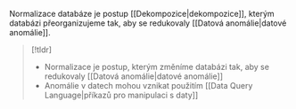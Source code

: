 Normalizace databáze je postup [[Dekompozice|dekompozice]], kterým databázi přeorganizujeme tak, aby se redukovaly [[Datová anomálie|datové anomálie]].

>[!tldr]
>- Normalizace je postup, kterým změníme databázi tak, aby se redukovaly [[Datová anomálie|datové anomálie]]
>- Anomálie v datech mohou vznikat použitím [[Data Query Language|příkazů pro manipulaci s daty]]